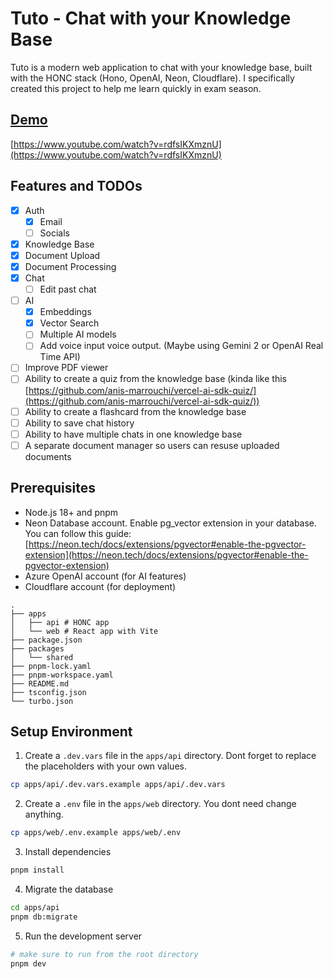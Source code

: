 # Tuto - Chat with your Knowledge Base

Tuto is a modern web application to chat with your knowledge base, built with the HONC stack (Hono, OpenAI, Neon, Cloudflare).
I specifically created this project to help me learn quickly in exam season.

## [Demo](https://www.youtube.com/watch?v=rdfsIKXmznU)

[https://www.youtube.com/watch?v=rdfsIKXmznU](https://www.youtube.com/watch?v=rdfsIKXmznU)

## Features and TODOs

- [x] Auth
  - [x] Email
  - [ ] Socials
- [x] Knowledge Base
- [x] Document Upload
- [x] Document Processing
- [x] Chat
  - [ ] Edit past chat
- [ ] AI
  - [x] Embeddings
  - [x] Vector Search
  - [ ] Multiple AI models
  - [ ] Add voice input voice output. (Maybe using Gemini 2 or OpenAI Real Time API)
- [ ] Improve PDF viewer
- [ ] Ability to create a quiz from the knowledge base (kinda like this [https://github.com/anis-marrouchi/vercel-ai-sdk-quiz/](https://github.com/anis-marrouchi/vercel-ai-sdk-quiz/))
- [ ] Ability to create a flashcard from the knowledge base
- [ ] Ability to save chat history
- [ ] Ability to have multiple chats in one knowledge base
- [ ] A separate document manager so users can resuse uploaded documents

## Prerequisites

- Node.js 18+ and pnpm
- Neon Database account. Enable pg_vector extension in your database. You can follow this guide: [https://neon.tech/docs/extensions/pgvector#enable-the-pgvector-extension](https://neon.tech/docs/extensions/pgvector#enable-the-pgvector-extension)
- Azure OpenAI account (for AI features)
- Cloudflare account (for deployment)

```
.
├── apps
│   ├── api # HONC app
│   └── web # React app with Vite
├── package.json
├── packages
│   └── shared
├── pnpm-lock.yaml
├── pnpm-workspace.yaml
├── README.md
├── tsconfig.json
└── turbo.json
```

## Setup Environment

1. Create a `.dev.vars` file in the `apps/api` directory. Dont forget to replace the placeholders with your own values.

```bash
cp apps/api/.dev.vars.example apps/api/.dev.vars
```

2. Create a `.env` file in the `apps/web` directory. You dont need change anything.

```bash
cp apps/web/.env.example apps/web/.env
```

3. Install dependencies

```bash
pnpm install
```

4. Migrate the database

```bash
cd apps/api
pnpm db:migrate
```

5. Run the development server

```bash
# make sure to run from the root directory
pnpm dev
```
